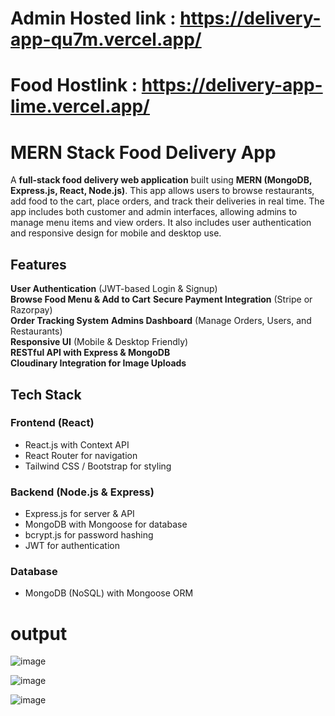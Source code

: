 # Admin Hosted link : https://delivery-app-qu7m.vercel.app/
# Food Hostlink : https://delivery-app-lime.vercel.app/

# MERN Stack Food Delivery App 

A **full-stack food delivery web application** built using **MERN (MongoDB, Express.js, React, Node.js)**. This app allows users to browse restaurants, add food to the cart, place orders, and track their deliveries in real time. The app includes both customer and admin interfaces, allowing admins to manage menu items and view orders. It also includes user authentication and responsive design for mobile and desktop use.

## Features

 **User Authentication** (JWT-based Login & Signup)  
 **Browse Food Menu & Add to Cart** 
 **Secure Payment Integration** (Stripe or Razorpay)  
 **Order Tracking System** 
 **Admins Dashboard** (Manage Orders, Users, and Restaurants)  
 **Responsive UI** (Mobile & Desktop Friendly)  
 **RESTful API with Express & MongoDB**  
 **Cloudinary Integration for Image Uploads**  


##  Tech Stack

### **Frontend (React)**
- React.js with Context API
- React Router for navigation
- Tailwind CSS / Bootstrap for styling

### **Backend (Node.js & Express)**
- Express.js for server & API
- MongoDB with Mongoose for database
- bcrypt.js for password hashing
- JWT for authentication

### **Database**
- MongoDB (NoSQL) with Mongoose ORM


# output
![image](https://github.com/user-attachments/assets/67087c15-c88c-4d76-b51b-9fc494b5cdd9)


![image](https://github.com/user-attachments/assets/88f6e1e4-b34f-4df8-a64c-5b5e41628a61)


![image](https://github.com/user-attachments/assets/d75896af-d4a5-4da8-b374-c2078a057de1)


